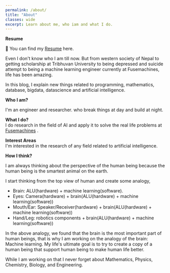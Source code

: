 ```yaml
---
permalink: /about/
title: "About"
classes: wide
excerpt: Learn about me, who iam and what I do. 
---
```

**Resume**

📃 You can find my [Resume](https://drive.google.com/file/d/1a20srnBPEXdMic148lRYL2j6VwIg_88H/view?usp=sharing) here.


Even I don't know who I am till now. But from western society of Nepal to getting scholarship at Tribhuvan University to being depressed and suicide attempt to being a machine learning engineer currently at Fusemachines, life has been amazing.

In this blog, I explain new things related to programming, mathematics, database, bigdata, datascience and  artificial intelligence.  

**Who I am?**  

I'm an engineer and researcher.
who break things at day and build at night.

**What I do?**  
I do research in the field of AI and apply it to solve the real life problems at [Fusemachines](https://fusemachines.com) . 

**Interest Areas**  
I'm interested in the research of any field related to artificial intelligence.

**How I think?**

I am always thinking about the perspective of the human being because the human being is the smartest animal on the earth.

I start thinking from the top view of human and create some analogy, 
* Brain: ALU(hardware) + machine learning(software). 
* Eyes: Camera(hardware) + brain(ALU(hardware) + machine learning(software))
* Mouth/Ear: Speaker/Receiver(hardware) + brain(ALU(hardware) + machine learning(software))
* Hand/Leg: robotics components + brain(ALU(hardware) + machine learning(software))

In the above analogy, we found that the brain is the most important part of human beings, that is why I am working on the analogy of the brain: Machine learning.
My life's ultimate goal is to try to create a copy of a human being that support human being to make human life better.

While I am working on that I never forget about Mathematics, Physics, Chemistry, Biology, and Engineering.
